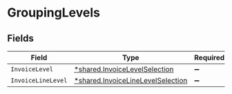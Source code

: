 # GroupingLevels


## Fields

| Field                                                                                        | Type                                                                                         | Required                                                                                     | Description                                                                                  |
| -------------------------------------------------------------------------------------------- | -------------------------------------------------------------------------------------------- | -------------------------------------------------------------------------------------------- | -------------------------------------------------------------------------------------------- |
| `InvoiceLevel`                                                                               | [*shared.InvoiceLevelSelection](../../../pkg/models/shared/invoicelevelselection.md)         | :heavy_minus_sign:                                                                           | N/A                                                                                          |
| `InvoiceLineLevel`                                                                           | [*shared.InvoiceLineLevelSelection](../../../pkg/models/shared/invoicelinelevelselection.md) | :heavy_minus_sign:                                                                           | N/A                                                                                          |